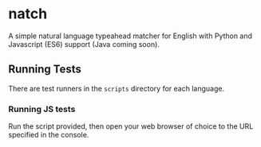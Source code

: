 # natch
A simple natural language typeahead matcher for English with Python
and Javascript (ES6) support (Java coming soon).

## Running Tests
There are test runners in the `scripts` directory for each language.

### Running JS tests
Run the script provided, then open your web browser of choice to the
URL specified in the console.
